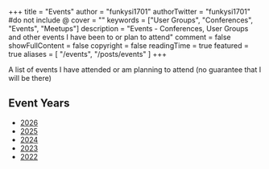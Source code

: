 +++
title = "Events"
author = "funkysi1701"
authorTwitter = "funkysi1701" #do not include @
cover = ""
keywords = ["User Groups", "Conferences", "Events", "Meetups"]
description = "Events - Conferences, User Groups and other events I have been to or plan to attend"
comment = false
showFullContent = false
copyright = false
readingTime = true
featured = true
aliases = [
    "/events",
    "/posts/events"
]
+++


A list of events I have attended or am planning to attend (no guarantee that I will be there)

## Event Years

- [2026](/events/2026)
- [2025](/events/2025)
- [2024](/events/2024)
- [2023](/events/2023)
- [2022](/events/2022)
